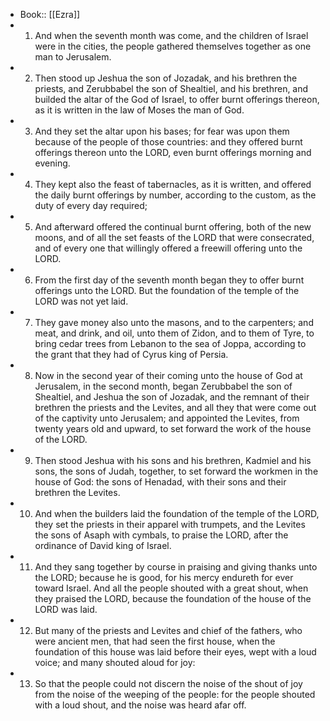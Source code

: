 - Book:: [[Ezra]]
- 1. And when the seventh month was come, and the children of Israel were in the cities, the people gathered themselves together as one man to Jerusalem.
- 2. Then stood up Jeshua the son of Jozadak, and his brethren the priests, and Zerubbabel the son of Shealtiel, and his brethren, and builded the altar of the God of Israel, to offer burnt offerings thereon, as it is written in the law of Moses the man of God.
- 3. And they set the altar upon his bases; for fear was upon them because of the people of those countries: and they offered burnt offerings thereon unto the LORD, even burnt offerings morning and evening.
- 4. They kept also the feast of tabernacles, as it is written, and offered the daily burnt offerings by number, according to the custom, as the duty of every day required;
- 5. And afterward offered the continual burnt offering, both of the new moons, and of all the set feasts of the LORD that were consecrated, and of every one that willingly offered a freewill offering unto the LORD.
- 6. From the first day of the seventh month began they to offer burnt offerings unto the LORD. But the foundation of the temple of the LORD was not yet laid.
- 7. They gave money also unto the masons, and to the carpenters; and meat, and drink, and oil, unto them of Zidon, and to them of Tyre, to bring cedar trees from Lebanon to the sea of Joppa, according to the grant that they had of Cyrus king of Persia.
- 8. Now in the second year of their coming unto the house of God at Jerusalem, in the second month, began Zerubbabel the son of Shealtiel, and Jeshua the son of Jozadak, and the remnant of their brethren the priests and the Levites, and all they that were come out of the captivity unto Jerusalem; and appointed the Levites, from twenty years old and upward, to set forward the work of the house of the LORD.
- 9. Then stood Jeshua with his sons and his brethren, Kadmiel and his sons, the sons of Judah, together, to set forward the workmen in the house of God: the sons of Henadad, with their sons and their brethren the Levites.
- 10. And when the builders laid the foundation of the temple of the LORD, they set the priests in their apparel with trumpets, and the Levites the sons of Asaph with cymbals, to praise the LORD, after the ordinance of David king of Israel.
- 11. And they sang together by course in praising and giving thanks unto the LORD; because he is good, for his mercy endureth for ever toward Israel. And all the people shouted with a great shout, when they praised the LORD, because the foundation of the house of the LORD was laid.
- 12. But many of the priests and Levites and chief of the fathers, who were ancient men, that had seen the first house, when the foundation of this house was laid before their eyes, wept with a loud voice; and many shouted aloud for joy:
- 13. So that the people could not discern the noise of the shout of joy from the noise of the weeping of the people: for the people shouted with a loud shout, and the noise was heard afar off.
